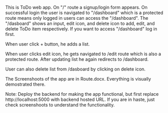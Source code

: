 This is ToDo web app. On "/" route a signup/login form appears. On successful login the user is navigated to "/dashboard" which is a protected route means only logged in users can access the "/dashboard". The "/dasboard" shows an input, edit icon, and delete icon to add, edit, and delete ToDo item respectively. If you want to access "/dashboard" log in first.

When user click + button, he adds a list.

When user clicks edit icon, he gets navigated to /edit route which is also a protected route. After updating list he again redirects to /dashboard.

User can also delete list from /dasboard by clicking on delete icon.

The Screenshoots of the app are in Route.docx. Everything is visually demostrated there. 

Note: Deploy the backend for making the app functional, but first replace http://localhost:5000 with backend hosted URL. If you are in haste, just check screenshoots to understand the functionality. 
